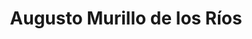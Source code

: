 ---
layout: autor
title: Augusto Murillo de los Ríos
posicion: 
generosAutor: Terror
selloAutor:
paisAutor:
selloAutor:

imagenAutor:
---